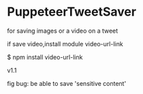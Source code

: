 # PuppeteerTweetSaver

for saving images or a video on a tweet

if save video,install module video-url-link

$ npm install video-url-link


v1.1

fig bug: be able to save 'sensitive content'
